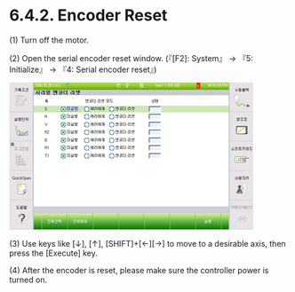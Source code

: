 ﻿# 6.4.2. Encoder Reset

(1)	Turn off the motor.

(2)	Open the serial encoder reset window. (『[F2]: System』 → 『5: Initialize』 → 『4: Serial encoder reset』)


![](../../_assets/그림_6.4_시리얼_엔코더_리셋.png)
 

(3)	Use keys like [↓], [↑], [SHIFT]+[←][→] to move to a desirable axis, then press the [Execute] key.

(4)	After the encoder is reset, please make sure the controller power is turned on.
 

